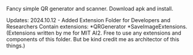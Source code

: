 Fancy simple QR generator and scanner.
Download apk and install.

Updates:
2024.10.12 - Added Extension Folder for Developers and Researchers
Contain extensions:
*QRGenerator
*SaveImageExtensions.
(Extensions written by me for MIT AI2.
Free to use any extensions and components of this folder.
But be kind credit me as architector of this things.)
